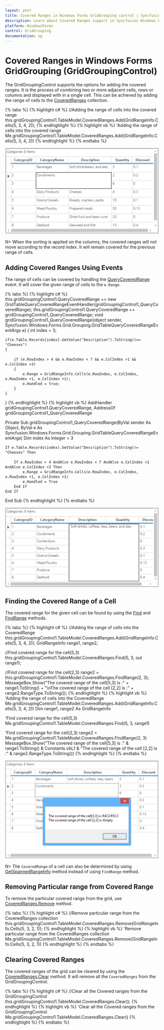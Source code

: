 ```yaml
---
layout: post
title: Covered Ranges in Windows Forms GridGrouping control | Syncfusion
description: Learn about Covered Ranges support in Syncfusion Windows Forms GridGrouping (GridGroupingControl) control and more details.
platform: WindowsForms
control: GridGrouping
documentation: ug
---
```


# Covered Ranges in Windows Forms GridGrouping (GridGroupingControl)
The GridGroupingControl supports the options for adding the covered ranges. It is the process of combining two or more adjacent cells, rows or columns and displayed with in a single cell. This can be achieved by adding the range of cells to the [CoveredRanges](https://help.syncfusion.com/cr/windowsforms/Syncfusion.Windows.Forms.Grid.GridModel.html#Syncfusion_Windows_Forms_Grid_GridModel_CoveredRanges) collection.

{% tabs %}
{% highlight c# %}
//Adding the range of cells into the covered range
this.gridGroupingControl1.TableModel.CoveredRanges.Add(GridRangeInfo.Cells(5, 3, 4, 2));
{% endhighlight %}
{% highlight vb %}
'Adding the range of cells into the covered range
Me.gridGroupingControl1.TableModel.CoveredRanges.Add(GridRangeInfo.Cells(5, 3, 4, 2))
{% endhighlight %}
{% endtabs %}

![Covered-Ranges_img1](Covered-Ranges_images/Covered-Ranges_img1.png)

N> When the sorting is applied on the columns, the covered ranges will not move according to the record index. It will remain covered for the previous range of cells.

## Adding Covered Ranges Using Events
The range of cells can be covered by handling the [QueryCoveredRange](https://help.syncfusion.com/cr/windowsforms/Syncfusion.Windows.Forms.Grid.GridModel.html) event.  It will cover the given range of cells to the `e.Range`.

{% tabs %}
{% highlight c# %}
this.gridGroupingControl1.QueryCoveredRange += new GridTableQueryCoveredRangeEventHandler(gridGroupingControl1_QueryCoveredRange);
this.gridGroupingControl1.QueryCoveredRange += gridGroupingControl1_QueryCoveredRange;
void gridGroupingControl1_QueryCoveredRange(object sender, Syncfusion.Windows.Forms.Grid.Grouping.GridTableQueryCoveredRangeEventArgs e)
{
    int index = 3;   
    
    if(e.Table.Records[index].GetValue("Description").ToString()== "Cheeses")
    {
    
        if (e.RowIndex > 4 && e.RowIndex < 7 && e.ColIndex >1 && e.ColIndex <3)
        {
            e.Range = GridRangeInfo.Cells(e.RowIndex, e.ColIndex, e.RowIndex +1, e.ColIndex +1);
            e.Handled = true;
        }
    }
}
{% endhighlight %}
{% highlight vb %}
AddHandler gridGroupingControl1.QueryCoveredRange, AddressOf gridGroupingControl1_QueryCoveredRange

Private Sub gridGroupingControl1_QueryCoveredRange(ByVal sender As Object, ByVal e As Syncfusion.Windows.Forms.Grid.Grouping.GridTableQueryCoveredRangeEventArgs)
    Dim index As Integer = 3

    If e.Table.Records(index).GetValue("Description").ToString()= "Cheeses" Then

        If e.RowIndex > 4 AndAlso e.RowIndex < 7 AndAlso e.ColIndex >1 AndAlso e.ColIndex <3 Then
            e.Range = GridRangeInfo.Cells(e.RowIndex, e.ColIndex, e.RowIndex +1, e.ColIndex +1)
            e.Handled = True
        End If
    End If
End Sub
{% endhighlight %}
{% endtabs %}

![Covered-Ranges_img2](Covered-Ranges_images/Covered-Ranges_img2.png)

## Finding the Covered Range of a Cell
The covered range for the given cell can be found by using the [Find](https://help.syncfusion.com/cr/windowsforms/Syncfusion.Windows.Forms.Grid.GridModelCoveredRanges.html#Syncfusion_Windows_Forms_Grid_GridModelCoveredRanges_Find_System_Int32_System_Int32_Syncfusion_Windows_Forms_Grid_GridRangeInfo__) and [FindRange](https://help.syncfusion.com/cr/windowsforms/Syncfusion.Windows.Forms.Grid.GridModelCoveredRanges.html#Syncfusion_Windows_Forms_Grid_GridModelCoveredRanges_FindRange_System_Int32_System_Int32_) methods.

{% tabs %}
{% highlight c# %}
//Adding the range of cells into the CoveredRange
this.gridGroupingControl1.TableModel.CoveredRanges.Add(GridRangeInfo.Cells(5, 3, 4, 2));
GridRangeInfo range1, range2;

//Find covered range for the cell(5,3)
this.gridGroupingControl1.TableModel.CoveredRanges.Find(5, 3, out range1);

//Find covered range for the cell(2,3)
range2 = this.gridGroupingControl1.TableModel.CoveredRanges.FindRange(2, 3);
MessageBox.Show("The covered range of the cell[5,3] is :" + range1.ToString()
    + "\nThe covered range of the cell [2,2] is :" + range2.RangeType.ToString());
{% endhighlight %}
{% highlight vb %}
'Adding the range of cells into the CoveredRange
Me.gridGroupingControl1.TableModel.CoveredRanges.Add(GridRangeInfo.Cells(5, 3, 4, 2))
Dim range1, range2 As GridRangeInfo

'Find covered range for the cell(5,3)
Me.gridGroupingControl1.TableModel.CoveredRanges.Find(5, 3, range1)

'Find covered range for the cell(2,3)
range2 = Me.gridGroupingControl1.TableModel.CoveredRanges.FindRange(2, 3)
MessageBox.Show("The covered range of the cell[5,3] is :" & range1.ToString() & Constants.vbLf & "The covered range of the cell [2,2] is :" & range2.RangeType.ToString())
{% endhighlight %}
{% endtabs %}

![Covered-Ranges_img3](Covered-Ranges_images/Covered-Ranges_img3.png)

N> The `CoveredRange` of a cell can also be determined by using [GetSpannedRangeInfo](https://help.syncfusion.com/cr/windowsforms/Syncfusion.Windows.Forms.Grid.GridModel.html#Syncfusion_Windows_Forms_Grid_GridModel_GetSpannedRangeInfo_System_Int32_System_Int32_Syncfusion_Windows_Forms_Grid_GridRangeInfo__) method instead of using `FindRange` method. 

## Removing Particular range from Covered Range
To remove the particular covered range from the grid, use [CoveredRanges.Remove](https://help.syncfusion.com/cr/windowsforms/Syncfusion.Windows.Forms.Grid.GridModelCoveredRanges.html#Syncfusion_Windows_Forms_Grid_GridModelCoveredRanges_Remove_Syncfusion_Windows_Forms_Grid_GridRangeInfo_) method.

{% tabs %}
{% highlight c# %}
//Remove particular range from the CoveredRanges collection 
this.gridGroupingControl1.TableModel.CoveredRanges.Remove(GridRangeInfo.Cells(5, 3, 2, 1));
{% endhighlight %}
{% highlight vb %}
'Remove particular range from the CoveredRanges collection 
Me.gridGroupingControl1.TableModel.CoveredRanges.Remove(GridRangeInfo.Cells(5, 3, 2, 1))
{% endhighlight %}
{% endtabs %}

## Clearing Covered Ranges 
The covered ranges of the grid can be cleared by using the [CoveredRanges.Clear](https://help.syncfusion.com/cr/windowsforms/Syncfusion.Windows.Forms.Grid.GridModelCoveredRanges.html#Syncfusion_Windows_Forms_Grid_GridModelCoveredRanges_Clear) method. It will remove all the `CoveredRanges` from the GridGroupingControl.

{% tabs %}
{% highlight c# %}
//Clear all the Covered ranges from the GridGroupingControl
this.gridGroupingControl1.TableModel.CoveredRanges.Clear();
{% endhighlight %}
{% highlight vb %}
'Clear all the Covered ranges from the GridGroupingControl
Me.gridGroupingControl1.TableModel.CoveredRanges.Clear()
{% endhighlight %}
{% endtabs %}
